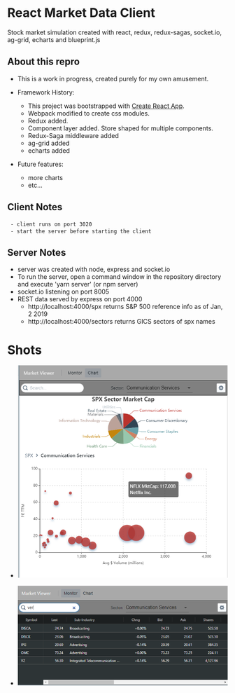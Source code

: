 # React Market Data Client

Stock market simulation created with react, redux, redux-sagas, socket.io, ag-grid, echarts and blueprint.js

## About this repro
 - This is a work in progress, created purely for my own amusement. 

 - Framework History:
    - This project was bootstrapped with [Create React App](https://github.com/facebook/create-react-app).
    - Webpack modified to create css modules.
    - Redux added.
    - Component layer added. Store shaped for multiple components.
    - Redux-Saga middleware added
    - ag-grid added
    - echarts added
   

- Future features: 
    - more charts
    - etc...

## Client Notes
     - client runs on port 3020
     - start the server before starting the client

## Server Notes
- server was created with node, express and socket.io
- To run the server, open a command window in the repository directory and execute 'yarn server' (or npm server)
- socket.io listening on port 8005
- REST data served by express on port 4000
  - http://localhost:4000/spx  returns S&P 500 reference info as of Jan, 2 2019
  - http://localhost:4000/sectors  returns GICS sectors of spx names

  
# Shots
- 
    ![Screen Shot](/public/graph1.png?raw=true "Screen Shot")

-
    ![Screen Shot](/public/grid1.png?raw=true "Screen Shot")
